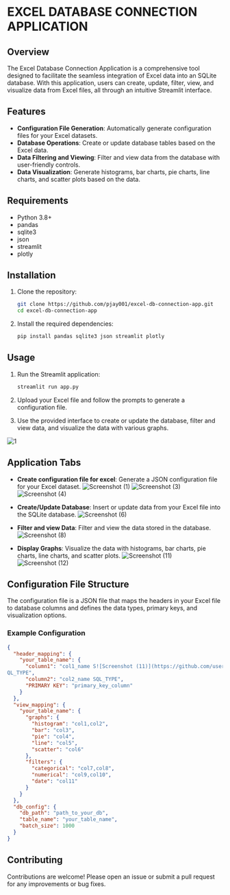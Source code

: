 
# EXCEL DATABASE CONNECTION APPLICATION

## Overview
The Excel Database Connection Application is a comprehensive tool designed to facilitate the seamless integration of Excel data into an SQLite database. With this application, users can create, update, filter, view, and visualize data from Excel files, all through an intuitive Streamlit interface.

## Features
- **Configuration File Generation**: Automatically generate configuration files for your Excel datasets.
- **Database Operations**: Create or update database tables based on the Excel data.
- **Data Filtering and Viewing**: Filter and view data from the database with user-friendly controls.
- **Data Visualization**: Generate histograms, bar charts, pie charts, line charts, and scatter plots based on the data.

## Requirements
- Python 3.8+
- pandas
- sqlite3
- json
- streamlit
- plotly

## Installation
1. Clone the repository:
   ```bash
   git clone https://github.com/pjay001/excel-db-connection-app.git
   cd excel-db-connection-app
   ```

2. Install the required dependencies:
   ```bash
   pip install pandas sqlite3 json streamlit plotly
   ```

## Usage
1. Run the Streamlit application:
   ```bash
   streamlit run app.py
   ```

2. Upload your Excel file and follow the prompts to generate a configuration file.

3. Use the provided interface to create or update the database, filter and view data, and visualize the data with various graphs.

![1](https://github.com/user-attachments/assets/483b2f62-4b5e-4c78-87f9-ac31674fac60)

## Application Tabs
- **Create configuration file for excel**: Generate a JSON configuration file for your Excel dataset.
  ![Screenshot (1)](https://github.com/user-attachments/assets/fcc3aad2-13e9-4cdc-9b60-6127729fec4b)
  ![Screenshot (3)](https://github.com/user-attachments/assets/05fba07e-7d24-4389-857c-fdf674dd52eb)
  ![Screenshot (4)](https://github.com/user-attachments/assets/c45613b3-b1cc-42db-bd7e-bd12819d7947)

- **Create/Update Database**: Insert or update data from your Excel file into the SQLite database.
  ![Screenshot (6)](https://github.com/user-attachments/assets/e2727342-0768-40e0-b623-cf8dc1fa0b64)

- **Filter and view Data**: Filter and view the data stored in the database.
  ![Screenshot (8)](https://github.com/user-attachments/assets/da1cc946-3cbf-41b6-9a5f-070a177b498b)

- **Display Graphs**: Visualize the data with histograms, bar charts, pie charts, line charts, and scatter plots.
  ![Screenshot (11)](https://github.com/user-attachments/assets/4e7e6f7d-68e6-4176-b44e-5e35330a2d65)
  ![Screenshot (12)](https://github.com/user-attachments/assets/0c6676b4-6165-4789-b4e9-d5b0514eac9a)

## Configuration File Structure
The configuration file is a JSON file that maps the headers in your Excel file to database columns and defines the data types, primary keys, and visualization options.

### Example Configuration
```json
{
  "header_mapping": {
    "your_table_name": {
      "column1": "col1_name S![Screenshot (11)](https://github.com/user-attachments/assets/5a1df909-0787-4025-ae3b-362d547512ea)
QL_TYPE",
      "column2": "col2_name SQL_TYPE",
      "PRIMARY KEY": "primary_key_column"
    }
  },
  "view_mapping": {
    "your_table_name": {
      "graphs": {
        "histogram": "col1,col2",
        "bar": "col3",
        "pie": "col4",
        "line": "col5",
        "scatter": "col6"
      },
      "filters": {
        "categorical": "col7,col8",
        "numerical": "col9,col10",
        "date": "col11"
      }
    }
  },
  "db_config": {
    "db_path": "path_to_your_db",
    "table_name": "your_table_name",
    "batch_size": 1000
  }
}
```

## Contributing
Contributions are welcome! Please open an issue or submit a pull request for any improvements or bug fixes.


